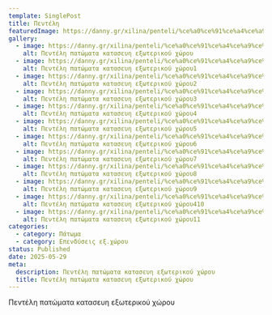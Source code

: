 ```yaml
---
template: SinglePost
title: Πεντέλη
featuredImage: https://danny.gr/xilina/penteli/%ce%a0%ce%91%ce%a4%ce%a9%ce%9c%ce%91-1.jpg
gallery:
  - image: https://danny.gr/xilina/penteli/%ce%a0%ce%91%ce%a4%ce%a9%ce%9c%ce%91-1.jpg
    alt: Πεντέλη πατώματα κατασευη εξωτερικού χώρου
  - image: https://danny.gr/xilina/penteli/%ce%a0%ce%91%ce%a4%ce%a9%ce%9c%ce%91-2.jpg
    alt: Πεντέλη πατώματα κατασευη εξωτερικού χώρου1
  - image: https://danny.gr/xilina/penteli/%ce%a0%ce%91%ce%a4%ce%a9%ce%9c%ce%91-3.jpg
    alt: Πεντέλη πατώματα κατασευη εξωτερικού χώρου2
  - image: https://danny.gr/xilina/penteli/%ce%a0%ce%91%ce%a4%ce%a9%ce%9c%ce%91-4.jpg
    alt: Πεντέλη πατώματα κατασευη εξωτερικού χώρου3
  - image: https://danny.gr/xilina/penteli/%ce%a0%ce%91%ce%a4%ce%a9%ce%9c%ce%91-5.jpg
    alt: Πεντέλη πατώματα κατασευη εξωτερικού χώρου4
  - image: https://danny.gr/xilina/penteli/%ce%a0%ce%91%ce%a4%ce%a9%ce%9c%ce%91-6.jpg
    alt: Πεντέλη πατώματα κατασευη εξωτερικού χώρου5
  - image: https://danny.gr/xilina/penteli/%ce%a0%ce%91%ce%a4%ce%a9%ce%9c%ce%91-7.jpg
    alt: Πεντέλη πατώματα κατασευη εξωτερικού χώρου6
  - image: https://danny.gr/xilina/penteli/%ce%a0%ce%91%ce%a4%ce%a9%ce%9c%ce%91-8.jpg
    alt: Πεντέλη πατώματα κατασευη εξωτερικού χώρου7
  - image: https://danny.gr/xilina/penteli/%ce%a0%ce%91%ce%a4%ce%a9%ce%9c%ce%91-9.jpg
    alt: Πεντέλη πατώματα κατασευη εξωτερικού χώρου8
  - image: https://danny.gr/xilina/penteli/%ce%a0%ce%91%ce%a4%ce%a9%ce%9c%ce%91-10.jpg
    alt: Πεντέλη πατώματα κατασευη εξωτερικού χώρου9
  - image: https://danny.gr/xilina/penteli/%ce%a0%ce%91%ce%a4%ce%a9%ce%9c%ce%91-11.jpg
    alt: Πεντέλη πατώματα κατασευη εξωτερικού χώρου410
  - image: https://danny.gr/xilina/penteli/%ce%a0%ce%91%ce%a4%ce%a9%ce%9c%ce%91-12.jpg
    alt: Πεντέλη πατώματα κατασευη εξωτερικού χώρου11
categories:
  - category: Πάτωμα
  - category: Επενδύσεις εξ.χώρου
status: Published
date: 2025-05-29
meta:
  description: Πεντέλη πατώματα κατασευη εξωτερικού χώρου
  title: Πεντέλη πατώματα κατασευη εξωτερικού χώρου
---
```

Πεντέλη πατώματα κατασευη εξωτερικού χώρου